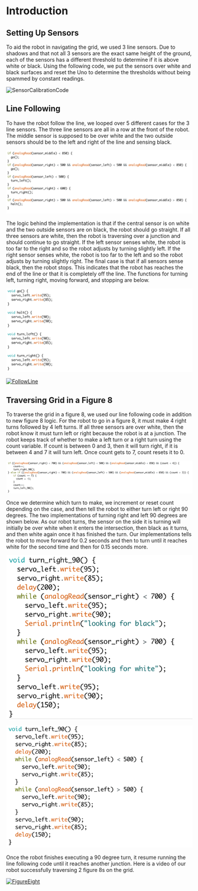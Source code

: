 # Introduction

## Setting Up Sensors

To aid the robot in navigating the grid, we used 3 line sensors. Due to shadows and that not all 3 sensors are the exact same height of the ground, each of the sensors has a different threshold to determine if it is above white or black. Using the following code, we put the sensors over white and black surfaces and reset the Uno to determine the thresholds without being spammed by constant readings.


![SensorCalibrationCode](ECE3400-Team15/Milestone1/Media/SensorCalibrationCode.png)

## Line Following

To have the robot follow the line, we looped over 5 different cases for the 3 line sensors. The three line sensors are all in a row at the front of the robot. The middle sensor is supposed to be over white and the two outside sensors should be to the left and right of the line and sensing black. 


![FollowLineCode](FollowLineCode.png)

The logic behind the implementation is that if the central sensor is on white and the two outside sensors are on black, the robot should go straight. If all three sensors are white, then the robot is traversing over a junction and should continue to go straight. If the left sensor senses white, the robot is too far to the right and so the robot adjusts by turning slightly left. If the right sensor senses white, the robot is too far to the left and so the robot adjusts by turning slightly right. The final case is that if all sensors sense black, then the robot stops. This indicates that the robot has reaches the end of the line or that it is completely off the line. The functions for turning left, turning right, moving forward, and stopping are below. 


![MoveCommandCode](MoveCommandCode.png)

[![FollowLine](http://img.youtube.com/vi/6EOPY7VUni4/0.jpg)](http://www.youtube.com/watch?v=6EOPY7VUni4)

## Traversing Grid in a Figure 8

To traverse the grid in a figure 8, we used our line following code in addition to new figure 8 logic. For the robot to go in a figure 8, it must make 4 right turns followed by 4 left turns. If all three sensors are over white, then the robot know it must turn left or right because the robot is at a junction. The robot keeps track of whether to make a left turn or a right turn using the count variable. If count is between 0 and 3, then it will turn right, if it is between 4 and 7 it will turn left. Once count gets to 7, count resets it to 0.


![FigureEightCode](FigureEightCode.png)

Once we determine which turn to make, we increment or reset count depending on the case, and then tell the robot to either turn left or right 90 degrees. The two implementations of turning right and left 90 degrees are shown below. As our robot turns, the sensor on the side it is turning will initially be over white when it enters the intersection, then black as it turns, and then white again once it has finished the turn. Our implementations tells the robot to move forward for 0.2 seconds and then to turn until it reaches white for the second time and then for 0.15 seconds more.  

![TurnRightCode](TurnRightCode.png)

![TurnLeftCode](TurnLeftCode.png)

Once the robot finishes executing a 90 degree turn, it resume running the line following code until it reaches another junction. Here is a video of our robot successfully traversing 2 figure 8s on the grid.

[![FigureEight](http://img.youtube.com/vi/swSXyXTXP5s/0.jpg)](http://www.youtube.com/watch?v=swSXyXTXP5s)
